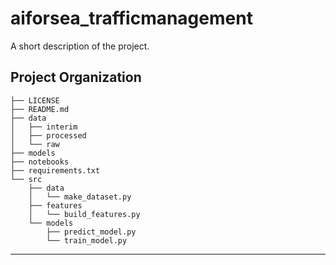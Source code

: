 # aiforsea_trafficmanagement

A short description of the project.

## Project Organization

    ├── LICENSE
    ├── README.md
    ├── data
    │   ├── interim
    │   ├── processed
    │   └── raw
    ├── models
    ├── notebooks
    ├── requirements.txt
    └── src
        ├── data
        │   └── make_dataset.py
        ├── features
        │   └── build_features.py
        └── models
            ├── predict_model.py
            └── train_model.py

---
